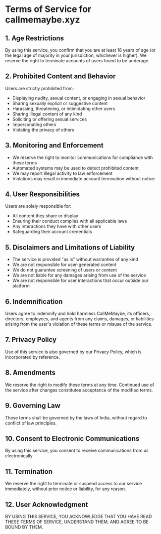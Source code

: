 # Terms of Service for callmemaybe.xyz

## 1. Age Restrictions
By using this service, you confirm that you are at least 18 years of age (or the legal age of majority in your jurisdiction, whichever is higher). We reserve the right to terminate accounts of users found to be underage.

## 2. Prohibited Content and Behavior
Users are strictly prohibited from:
- Displaying nudity, sexual content, or engaging in sexual behavior
- Sharing sexually explicit or suggestive content
- Harassing, threatening, or intimidating other users
- Sharing illegal content of any kind
- Soliciting or offering sexual services
- Impersonating others
- Violating the privacy of others

## 3. Monitoring and Enforcement
- We reserve the right to monitor communications for compliance with these terms
- Automated systems may be used to detect prohibited content
- We may report illegal activity to law enforcement
- Violations may result in immediate account termination without notice

## 4. User Responsibilities
Users are solely responsible for:
- All content they share or display
- Ensuring their conduct complies with all applicable laws
- Any interactions they have with other users
- Safeguarding their account credentials

## 5. Disclaimers and Limitations of Liability
- The service is provided "as is" without warranties of any kind
- We are not responsible for user-generated content
- We do not guarantee screening of users or content
- We are not liable for any damages arising from use of the service
- We are not responsible for user interactions that occur outside our platform

## 6. Indemnification
Users agree to indemnify and hold harmless CallMeMaybe, its officers, directors, employees, and agents from any claims, damages, or liabilities arising from the user's violation of these terms or misuse of the service.

## 7. Privacy Policy
Use of this service is also governed by our Privacy Policy, which is incorporated by reference.

## 8. Amendments
We reserve the right to modify these terms at any time. Continued use of the service after changes constitutes acceptance of the modified terms.

## 9. Governing Law
These terms shall be governed by the laws of India, without regard to conflict of law principles.

## 10. Consent to Electronic Communications
By using this service, you consent to receive communications from us electronically.

## 11. Termination
We reserve the right to terminate or suspend access to our service immediately, without prior notice or liability, for any reason.

## 12. User Acknowledgment
BY USING THIS SERVICE, YOU ACKNOWLEDGE THAT YOU HAVE READ THESE TERMS OF SERVICE, UNDERSTAND THEM, AND AGREE TO BE BOUND BY THEM.